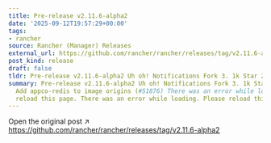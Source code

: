 ```yaml
---
title: Pre-release v2.11.6-alpha2
date: '2025-09-12T19:57:29+00:00'
tags:
- rancher
source: Rancher (Manager) Releases
external_url: https://github.com/rancher/rancher/releases/tag/v2.11.6-alpha2
post_kind: release
draft: false
tldr: Pre-release v2.11.6-alpha2 Uh oh! Notifications Fork 3. 1k Star 24.
summary: Pre-release v2.11.6-alpha2 Uh oh! Notifications Fork 3. 1k Star 24. 7k 13cefc2
  Add appco-redis to image origins (#51876) There was an error while loading. Please
  reload this page. There was an error while loading. Please reload this page.
---
```

Open the original post ↗ https://github.com/rancher/rancher/releases/tag/v2.11.6-alpha2
